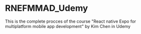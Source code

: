# RNEFMMAD_Udemy
This is the complete procces of the course "React native Expo for multiplatform mobile app development" by Kim Chen in Udemy
